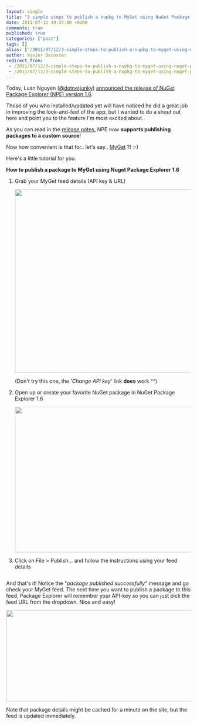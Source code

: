 ```yaml
---
layout: single
title: "3 simple steps to publish a nupkg to MyGet using NuGet Package Explorer 1.6"
date: 2011-07-12 19:27:00 +0200
comments: true
published: true
categories: ["post"]
tags: []
alias: ["/2011/07/12/3-simple-steps-to-publish-a-nupkg-to-myget-using-nuget-package-explorer-16/"]
author: Xavier Decoster
redirect_from:
 - /2011/07/12/3-simple-steps-to-publish-a-nupkg-to-myget-using-nuget-package-explorer-16/.html
 - /2011/07/12/3-simple-steps-to-publish-a-nupkg-to-myget-using-nuget-package-explorer-16/.html
---
```

<p>Today, Luan Nguyen (<a href="https://twitter.com/#!/dotnetjunky" target="_blank">@dotnetjunky</a>) <a href="http://npe.codeplex.com/wikipage?title=Release%20notes%20for%20NuGet%20Package%20Explorer%201.6" target="_blank">announced the release of NuGet Package Explorer (NPE) version 1.6</a>.</p>

<p>Those of you who installed/updated yet will have noticed he did a great job in improving the look-and-feel of the app, but I wanted to do a shout out here and point you to the feature I'm most excited about.</p>

<p>As you can read in the <a href="http://npe.codeplex.com/wikipage?title=Release%20notes%20for%20NuGet%20Package%20Explorer%201.6" target="_blank">release notes</a>, NPE now <strong>supports publishing packages to a custom source</strong>!</p>

<p>Now how convenient is that for.. let's say.. <a href="http://www.myget.org" target="_blank">MyGet</a> ?! :-)</p>

<p>Here's a little tutorial for you.</p>

<p><strong>How to publish a package to MyGet using Nuget Package Explorer 1.6</strong></p>

<ol>
<li><p>Grab your MyGet feed details (API key &amp; URL)</p>

<p><img width="650" height="501" alt="" src="https://xavierdecosterblog.blob.core.windows.net/blog/2011-07-12/2011-07-11_2356.png" /></p>

<p>(Don't try this one, the '<em>Change API key</em>' link <strong>does</strong> work ^^)</p></li>
<li><p>Open up or create your favorite NuGet package in NuGet Package Explorer 1.6</p>

<p><img width="650" height="397" alt="" src="https://xavierdecosterblog.blob.core.windows.net/blog/2011-07-12/2011-07-11_2353.png" /></p></li>
<li><p>Click on File > Publish... and follow the instructions using your feed details</p>

<p><img src="https://xavierdecosterblog.blob.core.windows.net/blog/2011-07-12/2011-07-12_0010.png" alt="" /></p></li>
</ol>

<p>And that's it! Notice the "<em>package published successfully</em>" message and go check your MyGet feed. The next time you want to publish a package to this feed, Package Explorer will remember your API-key so you can just pick the feed URL from the dropdown. Nice and easy!</p>

<p><img width="650" height="249" alt="" src="https://xavierdecosterblog.blob.core.windows.net/blog/2011-07-12/2011-07-12_0018.png" /></p>

<p>Note that package details might be cached for a minute on the site, but the feed is updated immediately.</p>
